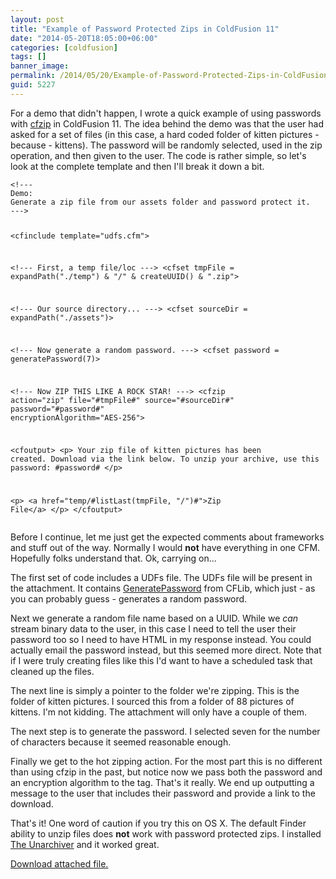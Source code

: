 ```yaml
---
layout: post
title: "Example of Password Protected Zips in ColdFusion 11"
date: "2014-05-20T18:05:00+06:00"
categories: [coldfusion]
tags: []
banner_image: 
permalink: /2014/05/20/Example-of-Password-Protected-Zips-in-ColdFusion-11
guid: 5227
---
```


<p>
For a demo that didn't happen, I wrote a quick example of using passwords with <a href="https://wikidocs.adobe.com/wiki/display/coldfusionen/cfzip">cfzip</a> in ColdFusion 11. The idea behind the demo was that the user had asked for a set of files (in this case, a hard coded folder of kitten pictures - because - kittens). The password will be randomly selected, used in the zip operation, and then given to the user. The code is rather simple, so let's look at the complete template and then I'll break it down a bit.
</p>
<!--more-->
<pre><code class="language-markup">&lt;!---
Demo:
Generate a zip file from our assets folder and password protect it.
---&gt;

&lt;cfinclude template=&quot;udfs.cfm&quot;&gt;

&lt;!---
First, a temp file/loc
---&gt;
&lt;cfset tmpFile = expandPath(&quot;./temp&quot;) &amp; &quot;/&quot; &amp; createUUID() &amp; &quot;.zip&quot;&gt;

&lt;!---
Our source directory...
---&gt;
&lt;cfset sourceDir = expandPath(&quot;./assets&quot;)&gt;

&lt;!--- 
Now generate a random password.
---&gt;
&lt;cfset password = generatePassword(7)&gt;

&lt;!---
Now ZIP THIS LIKE A ROCK STAR!
---&gt;
&lt;cfzip action=&quot;zip&quot; file=&quot;#tmpFile#&quot; source=&quot;#sourceDir#&quot; 
	   password=&quot;#password#&quot; encryptionAlgorithm=&quot;AES-256&quot;&gt;

&lt;cfoutput&gt;
&lt;p&gt;
Your zip file of kitten pictures has been created. Download via
the link below. To unzip your archive, use this password: #password#
&lt;/p&gt;

&lt;p&gt;
&lt;a href=&quot;temp/#listLast(tmpFile, &quot;/&quot;)#&quot;&gt;Zip File&lt;/a&gt;
&lt;/p&gt;
&lt;/cfoutput&gt;
</code></pre>

<p>
Before I continue, let me just get the expected comments about frameworks and stuff out of the way. Normally I would <strong>not</strong> have everything in one CFM. Hopefully folks understand that. Ok, carrying on...
</p>

<p>
The first set of code includes a UDFs file. The UDFs file will be present in the attachment. It contains <a href="http://cflib.org/udf/generatepassword">GeneratePassword</a> from CFLib, which just - as you can probably guess - generates a random password. 
</p>

<p>
Next we generate a random file name based on a UUID. While we <i>can</i> stream binary data to the user, in this case I need to tell the user their password too so I need to have HTML in my response instead. You could actually email the password instead, but this seemed more direct. Note that if I were truly creating files like this I'd want to have a scheduled task that cleaned up the files.
</p>

<p>
The next line is simply a pointer to the folder we're zipping. This is the folder of kitten pictures. I sourced this from a folder of 88 pictures of kittens. I'm not kidding. The attachment will only have a couple of them. 
</p>

<p>
The next step is to generate the password. I selected seven for the number of characters because it seemed reasonable enough.
</p>

<p>
Finally we get to the hot zipping action. For the most part this is no different than using cfzip in the past, but notice now we pass both the password and an encryption algorithm to the tag. That's it really. We end up outputting a message to the user that includes their password and provide a link to the download.
</p>

<p>
That's it! One word of caution if you try this on OS X. The default Finder ability to unzip files does <strong>not</strong> work with password protected zips. I installed <a href="https://itunes.apple.com/us/app/the-unarchiver/id425424353?mt=12">The Unarchiver</a> and it worked great.
</p><p><a href='enclosures/C{% raw %}%3A%{% endraw %}5Chosts{% raw %}%5C2013%{% endraw %}2Eraymondcamden{% raw %}%2Ecom%{% endraw %}5Cenclosures{% raw %}%2Fzip%{% endraw %}2Ezip'>Download attached file.</a></p>